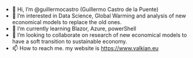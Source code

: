 - 👋 Hi, I’m @guillermocastro (Guillermo Castro de la Puente)
- 👀 I’m interested in Data Science, Global Warming and analysis of new economical models to replace the old ones.
- 🌱 I’m currently learning Blazor, Azure, powerShell
- 💞️ I’m looking to collaborate on research of new economical models to have a soft transition to sustainable economy.
- 📫 How to reach me. my website is https://www.valkian.eu



<!---
guillermocastro/guillermocastro is a ✨ special ✨ repository because its `README.md` (this file) appears on your GitHub profile.
You can click the Preview link to take a look at your changes.
--->
